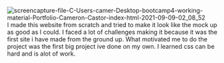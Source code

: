 ![screencapture-file-C-Users-camer-Desktop-bootcamp4-working-material-Portfolio-Cameron-Castor-index-html-2021-09-09-02_08_52](https://user-images.githubusercontent.com/88913327/132648420-c4105e0c-fe4e-410b-87d9-e7d8b10292cc.png)
I made this website from scratch and tried to make it look like the mock up as good as I could. I faced a lot of challenges making it because it was the first site i have made from the ground up. What motivated me to do the project was the first big project ive done on my own. I learned css can be hard and is alot of work.
